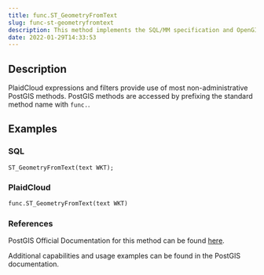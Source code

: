 ```yaml
---
title: func.ST_GeometryFromText
slug: func-st-geometryfromtext
description: This method implements the SQL/MM specification and OpenGIS simple features implementation
date: 2022-01-29T14:33:53
---
```



## Description


PlaidCloud expressions and filters provide use of most non-administrative PostGIS methods. PostGIS methods are accessed by prefixing the standard method name with `func.`.



## Examples


### SQL



```
ST_GeometryFromText(text WKT);
```


### PlaidCloud



```python
func.ST_GeometryFromText(text WKT)
```


### References


PostGIS Official Documentation for this method can be found [here](https://postgis.net/docs/manual-3.1/ST_GeometryFromText.html).



Additional capabilities and usage examples can be found in the PostGIS documentation.

